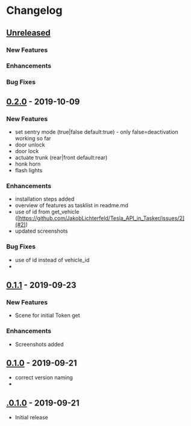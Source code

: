 # Changelog

## [Unreleased]

### New Features
  
### Enhancements
  
### Bug Fixes

## [0.2.0] - 2019-10-09
### New Features
- set sentry mode (true|false default:true) - only false=deactivation working so far
- door unlock
- door lock
- actuate trunk (rear|front default:rear)
- honk horn
- flash lights
  
### Enhancements
- installation steps added
- overview of features as tasklist in readme.md
- use of id from get_vehicle ([https://github.com/JakobLichterfeld/Tesla_API_in_Tasker/issues/2](#2))
- updated screenshots
  
### Bug Fixes
- use of id instead of vehicle_id
- 
## [0.1.1] - 2019-09-23

### New Features
- Scene for initial Token get

### Enhancements
- Screenshots added

## [0.1.0] - 2019-09-21
- correct version naming
- 
## [.0.1.0] - 2019-09-21
- Initial release

[unreleased]: https://github.com/JakobLichterfeld/Tesla_API_in_Tasker/compare/v0.1.1...HEAD
[0.2.0]: https://github.com/JakobLichterfeld/Tesla_API_in_Tasker/compare/v0.1.1...v0.2.0
[0.1.1]: https://github.com/JakobLichterfeld/Tesla_API_in_Tasker/compare/v0.1.0...v0.1.1
[0.1.0]: https://github.com/JakobLichterfeld/Tesla_API_in_Tasker/compare/v.0.1.0...v0.1.0
[.0.1.0]: https://github.com/JakobLichterfeld/Tesla_API_in_Tasker/compare/acb22ada4...v.0.1.0
